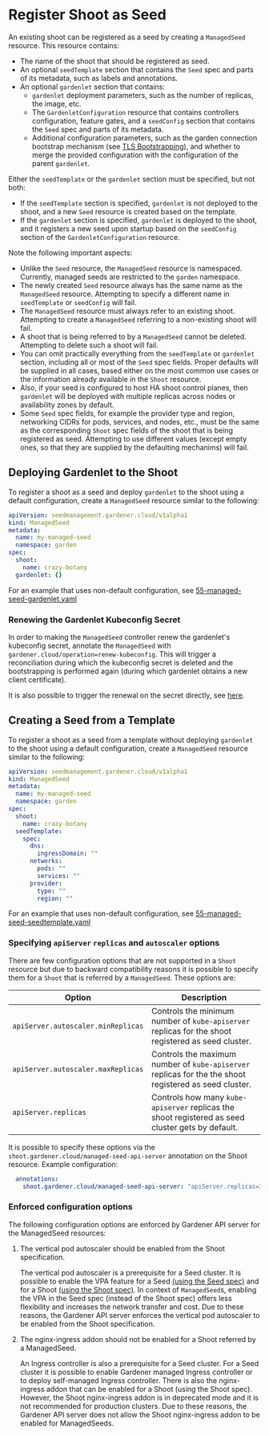 # Register Shoot as Seed

An existing shoot can be registered as a seed by creating a `ManagedSeed` resource. This resource contains:

* The name of the shoot that should be registered as seed.
* An optional `seedTemplate` section that contains the `Seed` spec and parts of its metadata, such as labels and annotations.
* An optional `gardenlet` section that contains:
    * `gardenlet` deployment parameters, such as the number of replicas, the image, etc.
    * The `GardenletConfiguration` resource that contains controllers configuration, feature gates, and a `seedConfig` section that contains the `Seed` spec and parts of its metadata.
    * Additional configuration parameters, such as the garden connection bootstrap mechanism (see [TLS Bootstrapping](../concepts/gardenlet.md#tls-bootstrapping)), and whether to merge the provided configuration with the configuration of the parent `gardenlet`.

Either the `seedTemplate` or the `gardenlet` section must be specified, but not both:

* If the `seedTemplate` section is specified, `gardenlet` is not deployed to the shoot, and a new `Seed` resource is created based on the template.
* If the `gardenlet` section is specified, `gardenlet` is deployed to the shoot, and it registers a new seed upon startup based on the `seedConfig` section of the `GardenletConfiguration` resource.

Note the following important aspects:

* Unlike the `Seed` resource, the `ManagedSeed` resource is namespaced. Currently, managed seeds are restricted to the `garden` namespace.
* The newly created `Seed` resource always has the same name as the `ManagedSeed` resource. Attempting to specify a different name in `seedTemplate` or `seedConfig` will fail.
* The `ManagedSeed` resource must always refer to an existing shoot. Attempting to create a `ManagedSeed` referring to a non-existing shoot will fail.
* A shoot that is being referred to by a `ManagedSeed` cannot be deleted. Attempting to delete such a shoot will fail.
* You can omit practically everything from the `seedTemplate` or `gardenlet` section, including all or most of the `Seed` spec fields. Proper defaults will be supplied in all cases, based either on the most common use cases or the information already available in the `Shoot` resource.
* Also, if your seed is configured to host HA shoot control planes, then `gardenlet` will be deployed with multiple replicas across nodes or availability zones by default.
* Some `Seed` spec fields, for example the provider type and region, networking CIDRs for pods, services, and nodes, etc., must be the same as the corresponding `Shoot` spec fields of the shoot that is being registered as seed. Attempting to use different values (except empty ones, so that they are supplied by the defaulting mechanims) will fail.

## Deploying Gardenlet to the Shoot

To register a shoot as a seed and deploy `gardenlet` to the shoot using a default configuration, create a `ManagedSeed` resource similar to the following:

```yaml
apiVersion: seedmanagement.gardener.cloud/v1alpha1
kind: ManagedSeed
metadata:
  name: my-managed-seed
  namespace: garden
spec:
  shoot:
    name: crazy-botany
  gardenlet: {}
```

For an example that uses non-default configuration, see [55-managed-seed-gardenlet.yaml](../../example/55-managedseed-gardenlet.yaml)

### Renewing the Gardenlet Kubeconfig Secret

In order to making the `ManagedSeed` controller renew the gardenlet's kubeconfig secret, annotate the `ManagedSeed` with `gardener.cloud/operation=renew-kubeconfig`. This will trigger a reconciliation during which the kubeconfig secret is deleted and the bootstrapping is performed again (during which gardenlet obtains a new client certificate).

It is also possible to trigger the renewal on the secret directly, see [here](../concepts/gardenlet.md#rotate-certificates-using-bootstrap-kubeconfig).

## Creating a Seed from a Template

To register a shoot as a seed from a template without deploying `gardenlet` to the shoot using a default configuration, create a `ManagedSeed` resource similar to the following:

```yaml
apiVersion: seedmanagement.gardener.cloud/v1alpha1
kind: ManagedSeed
metadata:
  name: my-managed-seed
  namespace: garden
spec:
  shoot:
    name: crazy-botany
  seedTemplate:
    spec:
      dns:
        ingressDomain: ""
      networks:
        pods: ""
        services: ""
      provider:
        type: ""
        region: ""
```

For an example that uses non-default configuration, see [55-managed-seed-seedtemplate.yaml](../../example/55-managedseed-seedtemplate.yaml)

### Specifying `apiServer` `replicas` and `autoscaler` options

There are few configuration options that are not supported in a `Shoot` resource but due to backward compatibility reasons it is possible to specify them for a `Shoot` that is referred by a `ManagedSeed`. These options are:

Option | Description
--- | ---
`apiServer.autoscaler.minReplicas` | Controls the minimum number of `kube-apiserver` replicas for the shoot registered as seed cluster.
`apiServer.autoscaler.maxReplicas` | Controls the maximum number of `kube-apiserver` replicas for the the shoot registered as seed cluster.
`apiServer.replicas` | Controls how many `kube-apiserver` replicas the shoot registered as seed cluster gets by default.

It is possible to specify these options via the `shoot.gardener.cloud/managed-seed-api-server` annotation on the Shoot resource. Example configuration:

```yaml
  annotations:
    shoot.gardener.cloud/managed-seed-api-server: "apiServer.replicas=3,apiServer.autoscaler.minReplicas=3,apiServer.autoscaler.maxReplicas=6"
```

### Enforced configuration options

The following configuration options are enforced by Gardener API server for the ManagedSeed resources:

1. The vertical pod autoscaler should be enabled from the Shoot specification.

   The vertical pod autoscaler is a prerequisite for a Seed cluster. It is possible to enable the VPA feature for a Seed [(using the Seed spec)](./seed_settings.md#vertical-pod-autoscaler) and for a Shoot [(using the Shoot spec)](./shoot_autoscaling.md#vertical-pod-auto-scaling). In context of `ManagedSeed`s, enabling the VPA in the Seed spec (instead of the Shoot spec) offers less flexibility and increases the network transfer and cost. Due to these reasons, the Gardener API server enforces the vertical pod autoscaler to be enabled from the Shoot specification.

1. The nginx-ingress addon should not be enabled for a Shoot referred by a ManagedSeed.

   An Ingress controller is also a prerequisite for a Seed cluster. For a Seed cluster it is possible to enable Gardener managed Ingress controller or to deploy self-managed Ingress controller. There is also the nginx-ingress addon that can be enabled for a Shoot (using the Shoot spec). However, the Shoot nginx-ingress addon is in deprecated mode and it is not recommended for production clusters. Due to these reasons, the Gardener API server does not allow the Shoot nginx-ingress addon to be enabled for ManagedSeeds.
